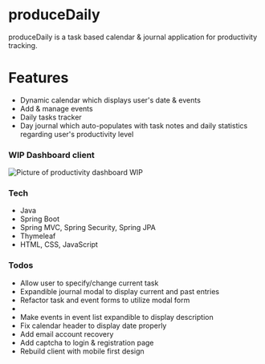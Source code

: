 # produceDaily

produceDaily is a task based calendar & journal application for productivity tracking.


# Features

  - Dynamic calendar which displays user's date & events 
  - Add & manage events 
  - Daily tasks tracker 
  - Day journal which auto-populates with task notes and daily statistics regarding user's productivity level

 ### WIP Dashboard client
![Picture of productivity dashboard WIP](https://i.imgur.com/0mtLC6d.png)

### Tech

* Java
* Spring Boot
* Spring MVC, Spring Security, Spring JPA
* Thymeleaf
* HTML, CSS, JavaScript

### Todos

 - Allow user to specify/change current task
 - Expandible journal modal to display current and past entries
 - Refactor task and event forms to utilize modal form
 - 
 - Make events in event list expandible to display description
 - Fix calendar header to display date properly
 - Add email account recovery
 - Add captcha to login & registration page
 - Rebuild client with mobile first design
